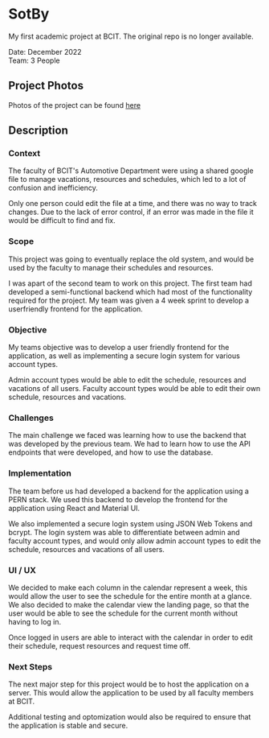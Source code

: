 # SotBy

My first academic project at BCIT. The original repo is no longer available. 

Date: December 2022\
Team: 3 People


## Project Photos
Photos of the project can be found [here](https://www.ashkans.world/projects/SotBy)

## Description
### Context
The faculty of BCIT's Automotive Department were using a shared google file to manage vacations, resources and schedules, which led to a lot of confusion and inefficiency.

Only one person could edit the file at a time, and there was no way to track changes. Due to the lack of error control, if an error was made in the file it would be difficult to find and fix.

### Scope 
This project was going to eventually replace the old system, and would be used by the faculty to manage their schedules and resources.

I was apart of the second team to work on this project. The first team had developed a semi-functional backend which had most of the functionality required for the project. My team was given a 4 week sprint to develop a userfriendly frontend for the application.

### Objective
My teams objective was to develop a user friendly frontend for the application, as well as implementing a secure login system for various account types.

Admin account types would be able to edit the schedule, resources and vacations of all users. Faculty account types would be able to edit their own schedule, resources and vacations.

### Challenges
The main challenge we faced was learning how to use the backend that was developed by the previous team. We had to learn how to use the API endpoints that were developed, and how to use the database.

### Implementation
The team before us had developed a backend for the application using a PERN stack. We used this backend to develop the frontend for the application using React and Material UI.

We also implemented a secure login system using JSON Web Tokens and bcrypt. The login system was able to differentiate between admin and faculty account types, and would only allow admin account types to edit the schedule, resources and vacations of all users.

### UI / UX
We decided to make each column in the calendar represent a week, this would allow the user to see the schedule for the entire month at a glance. We also decided to make the calendar view the landing page, so that the user would be able to see the schedule for the current month without having to log in.

Once logged in users are able to interact with the calendar in order to edit their schedule, request resources and request time off.

### Next Steps
The next major step for this project would be to host the application on a server. This would allow the application to be used by all faculty members at BCIT.

Additional testing and optomization would also be required to ensure that the application is stable and secure.
